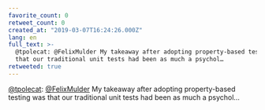```yaml
---
favorite_count: 0
retweet_count: 0
created_at: "2019-03-07T16:24:26.000Z"
lang: en
full_text: >-
  @tpolecat: @FelixMulder My takeaway after adopting property-based testing was
  that our traditional unit tests had been as much a psychol…
retweeted: true
---
```


[@tpolecat](https://twitter.com/tpolecat):
[@FelixMulder](https://twitter.com/FelixMulder) My takeaway after adopting
property-based testing was that our traditional unit tests had been as much a
psychol…

